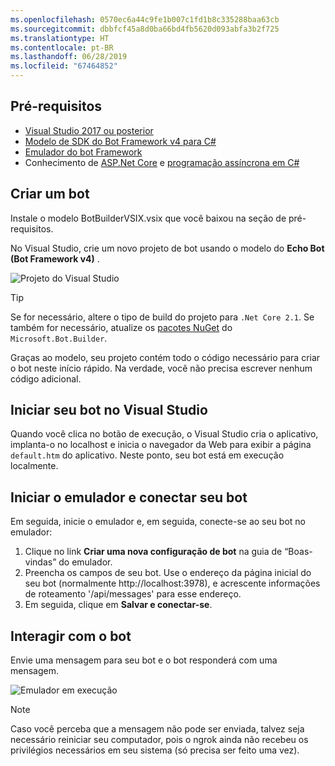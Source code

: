 ```yaml
---
ms.openlocfilehash: 0570ec6a44c9fe1b007c1fd1b8c335288baa63cb
ms.sourcegitcommit: dbbfcf45a8d0ba66bd4fb5620d093abfa3b2f725
ms.translationtype: HT
ms.contentlocale: pt-BR
ms.lasthandoff: 06/28/2019
ms.locfileid: "67464852"
---
```

## <a name="prerequisites"></a>Pré-requisitos
- [Visual Studio 2017 ou posterior](https://www.visualstudio.com/downloads)
- [Modelo de SDK do Bot Framework v4 para C#](https://aka.ms/bot-vsix)
- [Emulador do bot Framework](https://aka.ms/bot-framework-emulator-readme)
- Conhecimento de [ASP.Net Core](https://docs.microsoft.com/aspnet/core/) e [programação assíncrona em C#](https://docs.microsoft.com/dotnet/csharp/programming-guide/concepts/async/index)

## <a name="create-a-bot"></a>Criar um bot
Instale o modelo BotBuilderVSIX.vsix que você baixou na seção de pré-requisitos.

No Visual Studio, crie um novo projeto de bot usando o modelo do **Echo Bot (Bot Framework v4)** .

![Projeto do Visual Studio](~/media/azure-bot-quickstarts/bot-builder-dotnet-project.png)

> [!TIP] 
> Se for necessário, altere o tipo de build do projeto para ``.Net Core 2.1``. Se também for necessário, atualize os [pacotes NuGet](https://docs.microsoft.com/nuget/quickstart/install-and-use-a-package-in-visual-studio) do `Microsoft.Bot.Builder`.

Graças ao modelo, seu projeto contém todo o código necessário para criar o bot neste início rápido. Na verdade, você não precisa escrever nenhum código adicional.

## <a name="start-your-bot-in-visual-studio"></a>Iniciar seu bot no Visual Studio

Quando você clica no botão de execução, o Visual Studio cria o aplicativo, implanta-o no localhost e inicia o navegador da Web para exibir a página `default.htm` do aplicativo. Neste ponto, seu bot está em execução localmente.

## <a name="start-the-emulator-and-connect-your-bot"></a>Iniciar o emulador e conectar seu bot

Em seguida, inicie o emulador e, em seguida, conecte-se ao seu bot no emulador:

1. Clique no link **Criar uma nova configuração de bot** na guia de “Boas-vindas” do emulador. 
2. Preencha os campos de seu bot. Use o endereço da página inicial do seu bot (normalmente http://localhost:3978), e acrescente informações de roteamento '/api/messages' para esse endereço.
3. Em seguida, clique em **Salvar e conectar-se**.

## <a name="interact-with-your-bot"></a>Interagir com o bot

Envie uma mensagem para seu bot e o bot responderá com uma mensagem.

![Emulador em execução](~/media/emulator-v4/emulator-running.png)

> [!NOTE]
> Caso você perceba que a mensagem não pode ser enviada, talvez seja necessário reiniciar seu computador, pois o ngrok ainda não recebeu os privilégios necessários em seu sistema (só precisa ser feito uma vez).
